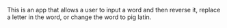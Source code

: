 This is an app that allows a user to input a word and then reverse it, replace a letter in the word, or change the word to pig latin.
